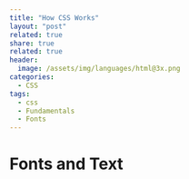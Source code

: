 ```yaml
---
title: "How CSS Works"
layout: "post"
related: true
share: true
related: true
header:
  image: /assets/img/languages/html@3x.png
categories:
  - CSS
tags:
  - css
  - Fundamentals
  - Fonts
---
```


# Fonts and Text